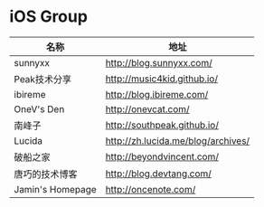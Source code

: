 # iOS Group

名称 | 地址
----- | -----
sunnyxx |  <http://blog.sunnyxx.com/>
Peak技术分享 |  <http://music4kid.github.io/>
ibireme |  <http://blog.ibireme.com/>
OneV's Den | <http://onevcat.com/>
南峰子 | <http://southpeak.github.io/>
Lucida | <http://zh.lucida.me/blog/archives/>
破船之家 |  <http://beyondvincent.com/>
唐巧的技术博客 |  <http://blog.devtang.com/>
Jamin's Homepage |  <http://oncenote.com/>
